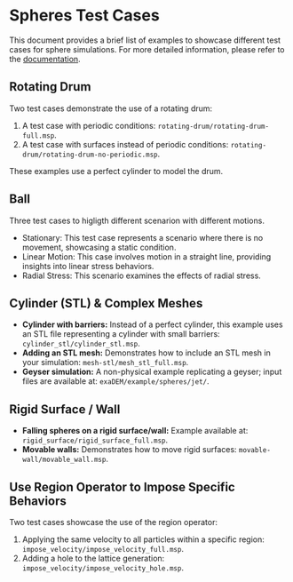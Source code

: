 # Spheres Test Cases

This document provides a brief list of examples to showcase different test cases for sphere simulations. For more detailed information, please refer to the [documentation](https://collab4exanbody.github.io/doc_exaDEM/project_exaDEM/Test_cases.html).

## Rotating Drum

Two test cases demonstrate the use of a rotating drum:

1. A test case with periodic conditions: `rotating-drum/rotating-drum-full.msp`.
2. A test case with surfaces instead of periodic conditions: `rotating-drum/rotating-drum-no-periodic.msp`.

These examples use a perfect cylinder to model the drum.

## Ball

Three test cases to higligth different scenarion with different motions.

- Stationary: This test case represents a scenario where there is no movement, showcasing a static condition.
- Linear Motion: This case involves motion in a straight line, providing insights into linear stress behaviors.
- Radial Stress: This scenario examines the effects of radial stress.

## Cylinder (STL) & Complex Meshes

- **Cylinder with barriers:** Instead of a perfect cylinder, this example uses an STL file representing a cylinder with small barriers: `cylinder_stl/cylinder_stl.msp`.
- **Adding an STL mesh:** Demonstrates how to include an STL mesh in your simulation: `mesh-stl/mesh_stl_full.msp`.
- **Geyser simulation:** A non-physical example replicating a geyser; input files are available at: `exaDEM/example/spheres/jet/`.

## Rigid Surface / Wall

- **Falling spheres on a rigid surface/wall:** Example available at: `rigid_surface/rigid_surface_full.msp`.
- **Movable walls:** Demonstrates how to move rigid surfaces: `movable-wall/movable_wall.msp`.

## Use Region Operator to Impose Specific Behaviors

Two test cases showcase the use of the region operator:

1. Applying the same velocity to all particles within a specific region: `impose_velocity/impose_velocity_full.msp`.
2. Adding a hole to the lattice generation: `impose_velocity/impose_velocity_hole.msp`.


